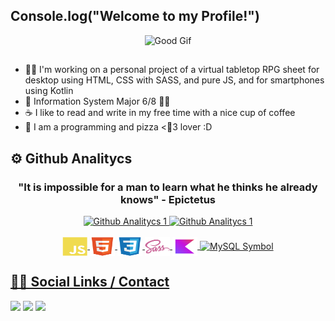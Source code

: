 ## Console.log("Welcome to my Profile!")

<div align="center">
  <img alt="Good Gif" width="834px" src="https://i.pinimg.com/originals/6d/78/71/6d78711d7c8438405ee8a5a50114f9ac.gif"/>
</div>
  
##

- 👨‍💻 I'm working on a personal project of a virtual tabletop RPG sheet for desktop using HTML, CSS with SASS, and pure JS, and for smartphones using Kotlin
- 📖 Information System Major 6/8 🙏🏻
- ☕ I like to read and write in my free time with a nice cup of coffee
- 💛 I am a programming and pizza <🍕3 lover :D

## ⚙ Github Analitycs
<h3 align="center">"It is impossible for a man to learn what he thinks he already knows" - Epictetus</h3>
<div align="center" style="display: inline_block">
  <a href="https://github.com/404Kaizer"</a>
  <img width="48%" alt="Github Analitycs 1" height="180em" src="https://github-readme-stats.vercel.app/api/top-langs/?username=404Kaizer&layout=compact&langs_count=7&theme=vision-friendly-dark"/>
  <img width="48%" alt="Github Analitycs 1" height="180em" src="https://github-readme-stats.vercel.app/api?username=404Kaizer&show_icons=true&theme=vision-friendly-dark&include_all_commits=true&count_private=true"/>
</div>
<div align="center" style="display: inline_block"><br>
  <img alt="JS Symbol" align="center" alt="404Kaizer-JS" height="30" width="40" src="https://raw.githubusercontent.com/devicons/devicon/master/icons/javascript/javascript-plain.svg">
  <img alt="HTML Symbol" align="center" alt="404Kaizer-HTML" height="30" width="40" src="https://raw.githubusercontent.com/devicons/devicon/master/icons/html5/html5-original.svg">
  <img alt="CSS Symbol" align="center" alt="404Kaizer-CSS" height="30" width="40" src="https://raw.githubusercontent.com/devicons/devicon/master/icons/css3/css3-original.svg">
  <img alt="SASS Symbol" align="center" alt="404Kaizer-SASS" height="30" width="40" src="https://raw.githubusercontent.com/devicons/devicon/master/icons/sass/sass-original.svg">
  <img alt="Kotlin Symbol" align="center" alt="404Kaizer-Kotlin" height="30" width="40" src="https://raw.githubusercontent.com/devicons/devicon/master/icons/kotlin/kotlin-original.svg">
  <img alt="MySQL Symbol" align="center" alt="404Kaizer-MySQL" height="30" width="40" src="https://cdn.jsdelivr.net/gh/devicons/devicon/icons/mysql/mysql-original.svg">
</div>
  
## 🙎‍♂️ Social Links / Contact
  
<div> 
  <a href="https://www.linkedin.com/in/hugo-rioss/" target="_blank"><img src="https://img.shields.io/badge/-LinkedIn-%230077B5?style=for-the-badge&logo=linkedin&logoColor=white" target="_blank"></a> 
  <a href="mailto:hugostaq@gmail.com"><img src="https://img.shields.io/badge/-Gmail-%23333?style=for-the-badge&logo=gmail&logoColor=white" target="_blank"></a>
  <a href="https://instagram.com/hugo.rioss" target="_blank"><img src="https://img.shields.io/badge/-Instagram-%23E4405F?style=for-the-badge&logo=instagram&logoColor=white" target="_blank"></a> 
</div>
